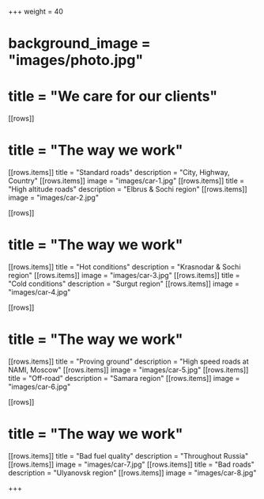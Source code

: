 +++
weight = 40
# background_image = "images/photo.jpg"
# title = "We care for our clients"

[[rows]]
# title = "The way we work"

[[rows.items]]
title = "Standard roads"
description = "City, Highway, Country"
[[rows.items]]
image = "images/car-1.jpg"
[[rows.items]]
title = "High altitude roads"
description = "Elbrus & Sochi region"
[[rows.items]]
image = "images/car-2.jpg"


[[rows]]
# title = "The way we work"

[[rows.items]]
title = "Hot conditions"
description = "Krasnodar & Sochi region"
[[rows.items]]
image = "images/car-3.jpg"
[[rows.items]]
title = "Cold conditions"
description = "Surgut region"
[[rows.items]]
image = "images/car-4.jpg"


[[rows]]
# title = "The way we work"

[[rows.items]]
title = "Proving ground"
description = "High speed roads at NAMI, Moscow"
[[rows.items]]
image = "images/car-5.jpg"
[[rows.items]]
title = "Off-road"
description = "Samara region"
[[rows.items]]
image = "images/car-6.jpg"


[[rows]]
# title = "The way we work"

[[rows.items]]
title = "Bad fuel quality"
description = "Throughout Russia"
[[rows.items]]
image = "images/car-7.jpg"
[[rows.items]]
title = "Bad roads"
description = "Ulyanovsk region"
[[rows.items]]
image = "images/car-8.jpg"


+++
